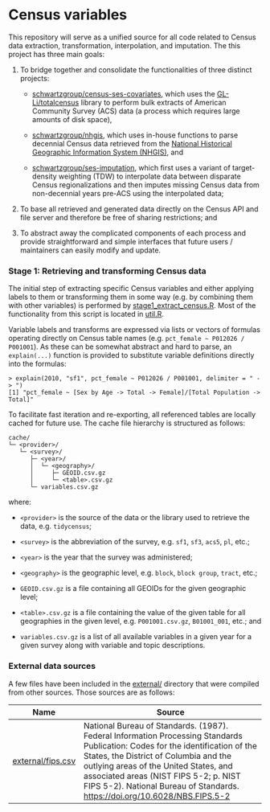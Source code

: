 # Census variables

This repository will serve as a unified source for all code related to Census data extraction, transformation, interpolation, and imputation. The this project has three main goals:

1.  To bridge together and consolidate the functionalities of three distinct projects:

    -   [schwartzgroup/census-ses-covariates](https://github.com/schwartzgroup/census-ses-covariates), which uses the [GL-Li/totalcensus](https://github.com/GL-Li/totalcensus) library to perform bulk extracts of American Community Survey (ACS) data (a process which requires large amounts of disk space),

    -   [schwartzgroup/nhgis](https://github.com/schwartzgroup/nhgis), which uses in-house functions to parse decennial Census data retrieved from the [National Historical Geographic Information System (NHGIS)](https://www.nhgis.org/), and

    -   [schwartzgroup/ses-imputation](https://github.com/schwartzgroup/ses-imputation), which first uses a variant of target-density weighting (TDW) to interpolate data between disparate Census regionalizations and then imputes missing Census data from non-decennial years pre-ACS using the interpolated data;

2.  To base all retrieved and generated data directly on the Census API and file server and therefore be free of sharing restrictions; and

3.  To abstract away the complicated components of each process and provide straightforward and simple interfaces that future users / maintainers can easily modify and update.

### Stage 1: Retrieving and transforming Census data

The initial step of extracting specific Census variables and either applying labels to them or transforming them in some way (e.g. by combining them with other variables) is performed by [stage1_extract_census.R](stage1_extract_census.R). Most of the functionality from this script is located in [util.R](util.R).

Variable labels and transforms are expressed via lists or vectors of formulas operating directly on Census table names (e.g. `pct_female ~ P012026 / P001001`). As these can be somewhat abstract and hard to parse, an `explain(...)` function is provided to substitute variable definitions directly into the formulas:

    > explain(2010, "sf1", pct_female ~ P012026 / P001001, delimiter = " -> ")
    [1] "pct_female ~ [Sex by Age -> Total -> Female]/[Total Population -> Total]"

To facilitate fast iteration and re-exporting, all referenced tables are locally cached for future use. The cache file hierarchy is structured as follows:

    cache/
    └─ <provider>/
       └─ <survey>/
          ├─ <year>/
          │  └─ <geography>/
          │     ├─ GEOID.csv.gz
          │     └─ <table>.csv.gz
          └─ variables.csv.gz

where:

-   `<provider>` is the source of the data or the library used to retrieve the data, e.g. `tidycensus`;

-   `<survey>` is the abbreviation of the survey, e.g. `sf1`, `sf3`, `acs5`, `pl`, etc.;

-   `<year>` is the year that the survey was administered;

-   `<geography>` is the geographic level, e.g. `block`, `block group`, `tract`, etc.;

-   `GEOID.csv.gz` is a file containing all GEOIDs for the given geographic level;

-   `<table>.csv.gz` is a file containing the value of the given table for all geographies in the given level, e.g. `P001001.csv.gz`, `B01001_001`, etc.; and

-   `variables.csv.gz` is a list of all available variables in a given year for a given survey along with variable and topic descriptions.

### External data sources

A few files have been included in the [external/](external/) directory that were compiled from other sources. Those sources are as follows:

|Name|Source|
|----|----|
|[external/fips.csv](external/fips.csv)|National Bureau of Standards. (1987). Federal Information Processing Standards Publication: Codes for the identification of the States, the District of Columbia and the outlying areas of the United States, and associated areas (NIST FIPS 5-2; p. NIST FIPS 5-2). National Bureau of Standards. https://doi.org/10.6028/NBS.FIPS.5-2|
